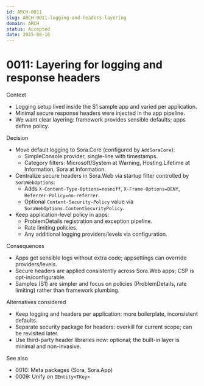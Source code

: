 ```yaml
---
id: ARCH-0011
slug: ARCH-0011-logging-and-headers-layering
domain: ARCH
status: Accepted
date: 2025-08-16
---
```


# 0011: Layering for logging and response headers

Context
- Logging setup lived inside the S1 sample app and varied per application.
- Minimal secure response headers were injected in the app pipeline.
- We want clear layering: framework provides sensible defaults; apps define policy.

Decision
- Move default logging to Sora.Core (configured by `AddSoraCore`):
  - SimpleConsole provider, single-line with timestamps.
  - Category filters: Microsoft/System at Warning, Hosting.Lifetime at Information, Sora at Information.
- Centralize secure headers in Sora.Web via startup filter controlled by `SoraWebOptions`:
  - Adds `X-Content-Type-Options=nosniff`, `X-Frame-Options=DENY`, `Referrer-Policy=no-referrer`.
  - Optional `Content-Security-Policy` value via `SoraWebOptions.ContentSecurityPolicy`.
- Keep application-level policy in apps:
  - ProblemDetails registration and exception pipeline.
  - Rate limiting policies.
  - Any additional logging providers/levels via configuration.

Consequences
- Apps get sensible logs without extra code; appsettings can override providers/levels.
- Secure headers are applied consistently across Sora.Web apps; CSP is opt-in/configurable.
- Samples (S1) are simpler and focus on policies (ProblemDetails, rate limiting) rather than framework plumbing.

Alternatives considered
- Keep logging and headers per application: more boilerplate, inconsistent defaults.
- Separate security package for headers: overkill for current scope; can be revisited later.
- Use third-party header libraries now: optional; the built-in layer is minimal and non-invasive.

See also
- 0010: Meta packages (Sora, Sora.App)
- 0009: Unify on `IEntity<TKey>`
